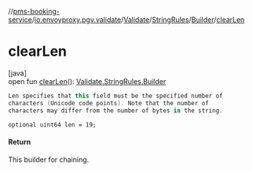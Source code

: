 //[pms-booking-service](../../../../../index.md)/[io.envoyproxy.pgv.validate](../../../index.md)/[Validate](../../index.md)/[StringRules](../index.md)/[Builder](index.md)/[clearLen](clear-len.md)

# clearLen

[java]\
open fun [clearLen](clear-len.md)(): [Validate.StringRules.Builder](index.md)

```kotlin
Len specifies that this field must be the specified number of
characters (Unicode code points). Note that the number of
characters may differ from the number of bytes in the string.

```
`optional uint64 len = 19;`

#### Return

This builder for chaining.